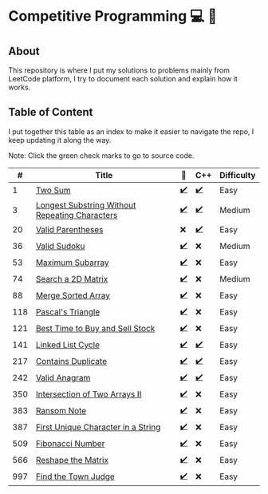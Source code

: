 # Competitive Programming :computer: :rocket:

## About

This repository is where I put my solutions to problems mainly from LeetCode platform,
I try to document each solution and explain how it works.

## Table of Content

I put together this table as an index to make it easier to navigate the repo,
I keep updating it along the way.

Note: Click the green check marks to go to source code.

| #   | Title                                                                                                                          | :snake:                                                                                                                 | C++                                                                 | Difficulty |
| --- | ------------------------------------------------------------------------------------------------------------------------------ | ----------------------------------------------------------------------------------------------------------------------- | ------------------------------------------------------------------- | ---------- |
| 1   | [Two Sum](https://leetcode.com/problems/two-sum/)                                                                              | [:heavy_check_mark:](./python/twoSum/TwoSum.py)                                                                         | [:heavy_check_mark:](./cpp/twoSum/TwoSum.cpp)                       | Easy       |
| 3   | [Longest Substring Without Repeating Characters](https://leetcode.com/problems/longest-substring-without-repeating-characters) | [:heavy_check_mark:](./python/longestSubstringWithoutRepeatingCharacters/LongestSubstringWithoutRepeatingCharacters.py) | [:heavy_check_mark:](./cpp/longestSubstringWithoutRepeatingCharacters/LongestSubstringWithoutRepeatingCharacters.cpp)                                                                 | Medium     |
|20|[Valid Parentheses](https://leetcode.com/problems/valid-parentheses/) | :x: | [:heavy_check_mark:](./validParentheses/ValidParentheses.cpp) | Easy |
| 36  | [Valid Sudoku](https://leetcode.com/problems/valid-sudoku)                                                                     | [:heavy_check_mark:](./python/validSudoku/ValidSudoku.py)                                                               | :x:                                                                 | Medium     |
| 53  | [Maximum Subarray](https://leetcode.com/problems/maximum-subarray)                                                             | [:heavy_check_mark:](./python/maximumSubarray/MaximumSubarray.py)                                                       | :x:                                                                 | Easy       |
| 74  | [Search a 2D Matrix](https://leetcode.com/problems/search-a-2d-matrix)                                                         | [:heavy_check_mark:](./python/searchA2dMatrix/SearchA2dMatrix.py)                                                       | :x:                                                                 | Medium     |
| 88  | [Merge Sorted Array](https://leetcode.com/problems/merge-sorted-array)                                                         | [:heavy_check_mark:](./python/mergeSortedArray/MergeSortedArray.py)                                                     | :x:                                                                 | Easy       |
| 118 | [Pascal's Triangle](https://leetcode.com/problems/pascals-triangle)                                                            | [:heavy_check_mark:](./python/pascalsTriangle/PascalsTriangle.py)                                                       | :x:                                                                 | Easy       |
| 121 | [Best Time to Buy and Sell Stock](https://leetcode.com/problems/best-time-to-buy-and-sell-stock/)                              | [:heavy_check_mark:](./python/bestTimeToBuyAndSellStock/BestTimeToBuyAndSellStock.py)                                   | :x:                                                                 | Easy       |
| 141 | [Linked List Cycle](https://leetcode.com/problems/linked-list-cycle)                                                           | [:heavy_check_mark:](./python/linkedListCycle/LinkedListCycle.py)                                                       | [:heavy_check_mark:](./cpp/linkedListCycle/LinkedListCycle.cpp)                                                                | Easy       |
| 217 | [Contains Duplicate](https://leetcode.com/problems/contains-duplicate)                                                         | [:heavy_check_mark:](./python/containsDuplicate/ContainsDuplicate.py)                                                   | [:heavy_check_mark:](./cpp/containsDuplicate/ContainsDuplicate.cpp) | Easy       |
| 242 | [Valid Anagram](https://leetcode.com/problems/valid-anagram)                                                                   | [:heavy_check_mark:](./python/validAnagram/ValidAnagram.py)                                                             | [:heavy_check_mark:](./cpp/validAnagram/ValidAnagram.cpp)           | Easy       |
| 350 | [Intersection of Two Arrays II](https://leetcode.com/problems/intersection-of-two-arrays-ii)                                   | [:heavy_check_mark:](./python/intersectionOfTwoArraysIi/IntersectionOfTwoArraysIi.py)                                   | :x:                                                                 | Easy       |
| 383 | [Ransom Note](https://leetcode.com/problems/ransom-note)                                                                       | [:heavy_check_mark:](./python/ransomNote/RansomNote.py)                                                                 | :x:                                                                 | Easy       |
| 387 | [First Unique Character in a String](https://leetcode.com/problems/first-unique-character-in-a-string)                         | [:heavy_check_mark:](./python/firstUniqueCharacterInAString/FirstUniqueCharacterInAString.py)                           | :x:                                                                 | Easy       |
| 509 | [Fibonacci Number](https://leetcode.com/problems/fibonacci-number)                                                             | [:heavy_check_mark:](./python/fibonacciNumber/FibonacciNumber.py)                                                       | :x:                                                                 | Easy       |
| 566 | [Reshape the Matrix](https://leetcode.com/problems/reshape-the-matrix)                                                         | [:heavy_check_mark:](./python/reshapeTheMatrix/ReshapeTheMatrix.py)                                                     | :x:                                                                 | Easy       |
| 997 | [Find the Town Judge](https://leetcode.com/problems/find-the-town-judge)                                                       | [:heavy_check_mark:](./python/findTheTownJudge/FindTheTownJudge.py)                                                     | :x:                                                                 | Easy       |
